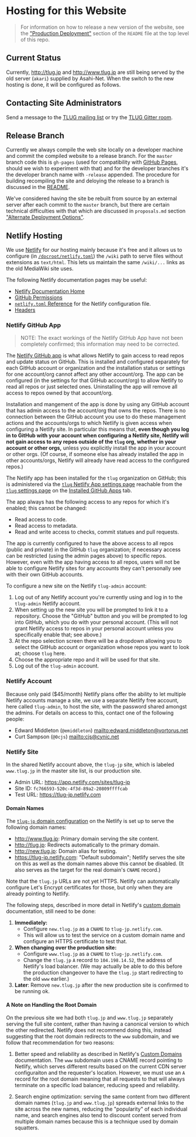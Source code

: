 Hosting for this Website
========================

> For information on how to release a new version of the website, see the
> ["Production Deployment"][deployment] section of the `README` file at the
> top level of this repo.

Current Status
--------------

Currently, <http://tlug.jp> and <http://www.tlug.jp> are still being served
by the old server (`akari`) supplied by Asahi-Net. When the switch to the
new hosting is done, it will be configured as follows.


Contacting Site Administrators
------------------------------

Send a message to the [TLUG mailing list] or try the [TLUG Gitter room].


Release Branch
--------------

Currently we always compile the web site locally on a developer machine and
commit the compiled website to a release branch. For the `master` branch
code this is `gh-pages` (used for compatibility with [GitHub Pages][ghp],
should we wish to experiment with that) and for the developer branches it's
the developer branch name with `-release` appended. The procedure for
building recompiling the site and deloying the release to a branch is
discussed in the [README](../README.md).

We've considered having the site be rebuilt from source by an external
server after each commit to the `master` branch, but there are certain
technical difficulties with that which are discussed in `proposals.md`
section ["Alternate Deployment Options"][alt-deploy].


Netlify Hosting
---------------

We use [Netlify] for our hosting mainly because it's free and it allows us
to configure (in [`/docroot/netlify.toml`][netlify.toml]) the `/wiki` path
to serve files without extensions as `text/html`. This lets us maintain the
same `/wiki/...` links as the old MediaWiki site uses.

The following Netlify documentation pages may be useful:
- [Netlify Documentation Home][nfd]
- [GitHub Permissions][nfd-githubperms]
- [`netlify.toml` Reference][nfd-toml] for the Netlify configuration file.
- [Headers][nfd-headers]

### Netlify GitHub App

> NOTE: The exact workings of the Netlify GitHub App have not been
> completely confirmed; this information may need to be corrected.

The [Netlify GitHub app][github/apps/netlify] is what allows Netlify
to gain access to read repos and update status on GitHub. This is
installed and configured separately for each GitHub account or
organization and the installation status or settings for one
account/org cannot affect any other account/org. The app can be
configured (in the settings for that GitHub account/org) to allow
Netlify to read all repos or just selected ones. Uninstalling the app
will remove all access to repos owned by that account/org.

Installation and mangement of the app is done by using any GitHub
account that has admin access to the account/org that owns the repos.
There is no connection between the GitHub account you use to do these
management actions and the accounts/orgs to which Netlify is given
access when configuring a Netlify site. In particular this means that,
__even though you log in to GitHub with your account when configuring
a Netlify site, Netlify will not gain access to any repos outside of
the `tlug` org, whether in your account or other orgs,__ unless you
explicitly install the app in your account or other orgs. (Of course,
if someone else has already installed the app in other accounts/orgs,
Netlify will already have read access to the configured repos.)

The Netlify app has been installed for the `tlug` organization on GitHub;
this is administered via the [`tlug` Netlify App settings
page][github/tlug/settings/installations/netlify] reachable from the
[`tlug` settings page][github/tlug/settings] on the [Installed GitHub
Apps][github/tlug/settings/installations] tab.

The app always has the following access to any repos for which it's
enabled; this cannot be changed:
- Read access to code.
- Read access to metadata.
- Read and write access to checks, commit statues and pull requests.

The app is currently configured to have the above access to all repos
(public and private) in the GitHub `tlug` organization; if necessary access
can be restricted (using the admin pages above) to specific repos. However,
even with the app having access to all repos, users will not be able to
configure Netlify sites for any accounts they can't personally see with
their own GitHub accounts.

To configure a new site on the Netlify `tlug-admin` account:
1. Log out of any Netlify account you're currently using and log in to the
   `tlug-admin` Netlify account.
2. When setting up the new site you will be prompted to link it to a
   repository. Choose the "GitHub" button and you will be prompted to log
   into GitHub, which you do with your personal account. (This will not
   grant Netlify access to repos in your personal account unless you
   specifically enable that; see above.)
3. At the repo selection screen there will be a dropdown allowing you to
   select the GitHub account or organization whose repos you want to look
   at; choose `tlug` here.
4. Choose the appropriate repo and it will be used for that site.
5. Log out of the `tlug-admin` account.

### Netlify Account

Because only paid ($45/month) Netlify plans offer the ability to let
multiple Netlify accounts manage a site, we use a separate Netlify free
account, here called `tlug-admin`, to host the site, with the password
shared amongst the admins. For details on access to this, contact one of
the following people:
- Edward Middleton (`@emiddleton`) <mailto:edward.middleton@vortorus.net>
- Curt Sampson (`@0cjs`) <mailto:cjs@cynic.net>

### Netlify Site

In the shared Netlify account above, the `tlug-jp` site, which is labeled
`www.tlug.jp` in the master site list, is our production site.
- Admin URL: <https://app.netlify.com/sites/tlug-jp>
- Site ID: `fc766593-520c-4f3d-89a2-20809ffffcab`
- Test URL: <https://tlug-jp.netlify.com>

#### Domain Names

The [`tlug-jp` domain configuration][domconfig-tlug] on the Netlify is set
up to serve the following domain names:
- <http://www.tlug.jp>: Primary domain serving the site content.
- <http://tlug.jp>: Redirects automatically to the primary domain.
- <http://new.tlug.jp>: Domain alias for testing.
- <https://tlug-jp.netlify.com>: "Default subdomain"; Netlify serves the
  site on this as well as the domain names above this cannot be disabled.
  (It also serves as the target for the real domain's `CNAME` record.)

Note that the `tlug.jp` URLs are not yet HTTPS. Netlify can automatically
configure Let's Encrypt certificates for those, but only when they are
already pointing to Netlify.

The following steps, described in more detail in Netlify's [custom
domain][nfd-domains] documentation, still need to be done:
1. __Immediately:__
   - Configure `new.tlug.jp` as a `CNAME` to `tlug-jp.netlify.com`.
   - This will allow us to test the service on a custom domain name and
     configure an HTTPS certificate to test that.
2. __When changing over the production site:__
   - Configure `www.tlug.jp` as a `CNAME` to `tlug-jp.netlify.com`.
   - Change the `tlug.jp` `A` record to `104.198.14.52`, the address of
     Netlify's load balancer. (We may actually be able to do this before
     the production changeover to have the `tlug.jp` start redirecting to
     the old `www` earlier.)
3. __Later__: Remove `new.tlug.jp` after the new production site is
   confirmed to be running ok.

#### A Note on Handling the Root Domain

On the previous site we had both `tlug.jp` and `www.tlug.jp` separately
serving the full site content, rather than having a canonical version to
which the other redirected. Netlify does not recommend doing this, instead
suggesting that the root domain redirects to the `www` subdomain, and we
follow that recommendation for two reasons:

1. Better speed and reliability as described in Netlify's [Custom
   Domains][nfd-domains] documentation. The `www` subdomain uses a CNAME
   record pointing to Netlify, which serves different results based on the
   current CDN server configuraiton and the requester's location. However,
   we must use an `A` record for the root domain meaning that all requests
   to that will always terminate on a specific load balancer, reducing
   speed and reliability.

2. Search engine optimization: serving the same content from two different
   domain names (`tlug.jp` and `www.tlug.jp`) spreads external links to the
   site across the new names, reducing the "popularity" of each individual
   name, and search engines also tend to discount content served from
   multiple domain names because this is a technique used by domain
   squatters.



<!-------------------------------------------------------------------->
[TLUG Gitter room]: https://gitter.im/tlug/tlug
[TLUG mailing list]: https://lists.tlug.jp/list.html
[alt-deploy]: proposals.md#alternate-deployment-options
[deployment]: ../README.md#production-deployment
[domconfig-tlug]: https://app.netlify.com/sites/tlug-jp/settings/domain#custom-domains
[gh-depkey]: https://github.com/tlug/tlug.jp/settings/keys
[ghp-projectpg]: https://help.github.com/en/articles/user-organization-and-project-pages#project-pages-sites
[ghp-pubconfig]: https://help.github.com/en/articles/configuring-a-publishing-source-for-github-pages
[ghp]: https://help.github.com/pages/
[github pages]: https://pages.github.com/
[github/tlug/settings/installations/netlify]: https://github.com/organizations/tlug/settings/installations/735931
[github/tlug/settings/installations]: https://github.com/organizations/tlug/settings/installations
[github/tlug/settings]: https://github.com/organizations/tlug/settings/profile
[github/apps/netlify]: https://github.com/apps/netlify
[master repo]: https://github.com/tlug/tlug.jp
[netlify.toml]: ../docroot/netlify.toml
[netlify]: https://www.netlify.com/
[nfd-domains]: https://www.netlify.com/docs/custom-domains/
[nfd-githubperms]: https://www.netlify.com/docs/github-permissions/
[nfd-headers]: https://www.netlify.com/docs/headers-and-basic-auth/
[nfd-redirects]: https://www.netlify.com/docs/redirects/
[nfd-toml]: https://www.netlify.com/docs/netlify-toml-reference/
[nfd]: https://www.netlify.com/docs/
